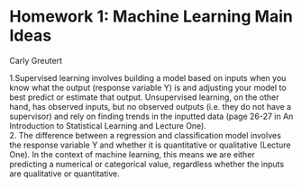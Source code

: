 Homework 1: Machine Learning Main Ideas
================
Carly Greutert

1.Supervised learning involves building a model based on inputs when you
know what the output (response variable Y) is and adjusting your model
to best predict or estimate that output. Unsupervised learning, on the
other hand, has observed inputs, but no observed outputs (i.e. they do
not have a supervisor) and rely on finding trends in the inputted data
(page 26-27 in An Introduction to Statistical Learning and Lecture
One).  
2. The difference between a regression and classification model involves
the response variable Y and whether it is quantitative or qualitative
(Lecture One). In the context of machine learning, this means we are
either predicting a numerical or categorical value, regardless whether
the inputs are qualitative or quantitative.
